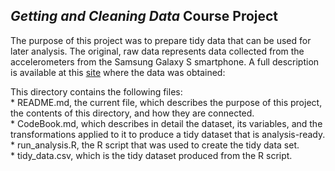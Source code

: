 *Getting and Cleaning Data* Course Project
------------------------------------------

The purpose of this project was to prepare tidy data that can be used
for later analysis. The original, raw data represents data collected
from the accelerometers from the Samsung Galaxy S smartphone. A full
description is available at this
[site](http://archive.ics.uci.edu/ml/datasets/Human+Activity+Recognition+Using+Smartphones)
where the data was obtained:

This directory contains the following files:  
\* README.md, the current file, which describes the purpose of this
project, the contents of this directory, and how they are connected.  
\* CodeBook.md, which describes in detail the dataset, its variables,
and the transformations applied to it to produce a tidy dataset that is
analysis-ready.  
\* run\_analysis.R, the R script that was used to create the tidy data
set.  
\* tidy\_data.csv, which is the tidy dataset produced from the R script.
